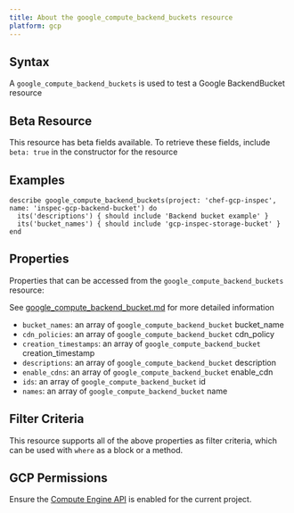 ```yaml
---
title: About the google_compute_backend_buckets resource
platform: gcp
---
```


## Syntax
A `google_compute_backend_buckets` is used to test a Google BackendBucket resource


## Beta Resource
This resource has beta fields available. To retrieve these fields, include `beta: true` in the constructor for the resource

## Examples
```
describe google_compute_backend_buckets(project: 'chef-gcp-inspec', name: 'inspec-gcp-backend-bucket') do
  its('descriptions') { should include 'Backend bucket example' }
  its('bucket_names') { should include 'gcp-inspec-storage-bucket' }
end
```

## Properties
Properties that can be accessed from the `google_compute_backend_buckets` resource:

See [google_compute_backend_bucket.md](google_compute_backend_bucket.md) for more detailed information
  * `bucket_names`: an array of `google_compute_backend_bucket` bucket_name
  * `cdn_policies`: an array of `google_compute_backend_bucket` cdn_policy
  * `creation_timestamps`: an array of `google_compute_backend_bucket` creation_timestamp
  * `descriptions`: an array of `google_compute_backend_bucket` description
  * `enable_cdns`: an array of `google_compute_backend_bucket` enable_cdn
  * `ids`: an array of `google_compute_backend_bucket` id
  * `names`: an array of `google_compute_backend_bucket` name

## Filter Criteria
This resource supports all of the above properties as filter criteria, which can be used
with `where` as a block or a method.

## GCP Permissions

Ensure the [Compute Engine API](https://console.cloud.google.com/apis/library/compute.googleapis.com/) is enabled for the current project.
